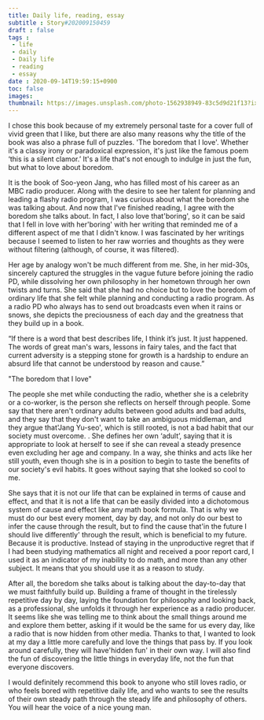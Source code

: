 ```yaml
---
title: Daily life, reading, essay
subtitle : Story#202009150459
draft : false
tags :
 - life
 - daily
 - Daily life
 - reading
 - essay
date : 2020-09-14T19:59:15+0900
toc: false
images: 
thumbnail: https://images.unsplash.com/photo-1562938949-83c5d9d21f13?ixlib=rb-1.2.1&q=80&fm=jpg&crop=entropy&cs=tinysrgb&w=1080&fit=max&ixid=eyJhcHBfaWQiOjE1NTU0OX0
---
```


I chose this book because of my extremely personal taste for a cover full of vivid green that I like, but there are also many reasons why the title of the book was also a phrase full of puzzles. 'The boredom that I love'. Whether it's a classy irony or paradoxical expression, it's just like the famous poem ‘this is a silent clamor.’ It's a life that's not enough to indulge in just the fun, but what to love about boredom.  

It is the book of Soo-yeon Jang, who has filled most of his career as an MBC radio producer. Along with the desire to see her talent for planning and leading a flashy radio program, I was curious about what the boredom she was talking about. And now that I've finished reading, I agree with the boredom she talks about. In fact, I also love that'boring', so it can be said that I fell in love with her'boring' with her writing that reminded me of a different aspect of me that I didn't know. I was fascinated by her writings because I seemed to listen to her raw worries and thoughts as they were without filtering (although, of course, it was filtered).  

Her age by analogy won't be much different from me. She, in her mid-30s, sincerely captured the struggles in the vague future before joining the radio PD, while dissolving her own philosophy in her hometown through her own twists and turns. She said that she had no choice but to love the boredom of ordinary life that she felt while planning and conducting a radio program. As a radio PD who always has to send out broadcasts even when it rains or snows, she depicts the preciousness of each day and the greatness that they build up in a book.  

“If there is a word that best describes life, I think it’s just. It just happened. The words of great man's wars, lessons in fairy tales, and the fact that current adversity is a stepping stone for growth is a hardship to endure an absurd life that cannot be understood by reason and cause.”  

"The boredom that I love"  

The people she met while conducting the radio, whether she is a celebrity or a co-worker, is the person she reflects on herself through people. Some say that there aren't ordinary adults between good adults and bad adults, and they say that they don't want to take an ambiguous middleman, and they argue that'Jang Yu-seo', which is still rooted, is not a bad habit that our society must overcome. . She defines her own ‘adult’, saying that it is appropriate to look at herself to see if she can reveal a steady presence even excluding her age and company. In a way, she thinks and acts like her still youth, even though she is in a position to begin to taste the benefits of our society's evil habits. It goes without saying that she looked so cool to me.  

She says that it is not our life that can be explained in terms of cause and effect, and that it is not a life that can be easily divided into a dichotomous system of cause and effect like any math book formula. That is why we must do our best every moment, day by day, and not only do our best to infer the cause through the result, but to find the cause that'in the future I should live differently' through the result, which is beneficial to my future. Because it is productive. Instead of staying in the unproductive regret that if I had been studying mathematics all night and received a poor report card, I used it as an indicator of my inability to do math, and more than any other subject. It means that you should use it as a reason to study.  

After all, the boredom she talks about is talking about the day-to-day that we must faithfully build up. Building a frame of thought in the tirelessly repetitive day by day, laying the foundation for philosophy and looking back, as a professional, she unfolds it through her experience as a radio producer. It seems like she was telling me to think about the small things around me and explore them better, asking if it would be the same for us every day, like a radio that is now hidden from other media. Thanks to that, I wanted to look at my day a little more carefully and love the things that pass by. If you look around carefully, they will have'hidden fun' in their own way. I will also find the fun of discovering the little things in everyday life, not the fun that everyone discovers.  

I would definitely recommend this book to anyone who still loves radio, or who feels bored with repetitive daily life, and who wants to see the results of their own steady path through the steady life and philosophy of others. You will hear the voice of a nice young man.  


